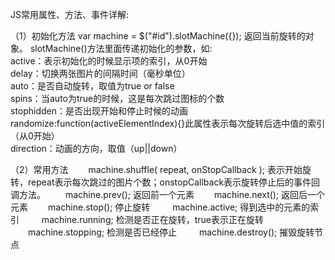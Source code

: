 

JS常用属性、方法、事件详解:

（1）初始化方法 var machine = $("#id").slotMachine({}); 返回当前旋转的对象。
     slotMachine()方法里面传递初始化的参数，如:     
         active：表示初始化的时候显示项的索引，从0开始         
         delay：切换两张图片的间隔时间（毫秒单位）         
         auto：是否自动旋转，取值为true or false         
         spins：当auto为true的时候，这是每次跳过图标的个数         
         stophidden：是否出现开始和停止时候的动画         
         randomize:function(activeElementIndex){}此属性表示每次旋转后选中值的索引（从0开始）         
         direction：动画的方向，取值（up||down）
   
（2）常用方法
 　　machine.shuffle( repeat, onStopCallback ); 表示开始旋转，repeat表示每次跳过的图片个数；onstopCallback表示旋转停止后的事件回调方法。
 　　machine.prev(); 返回前一个元素
 　　machine.next(); 返回后一个元素
 　　machine.stop(); 停止旋转
　　 machine.active; 得到选中的元素的索引
　　 machine.running; 检测是否正在旋转，true表示正在旋转
 　　machine.stopping; 检测是否已经停止
　　 machine.destroy(); 摧毁旋转节点
